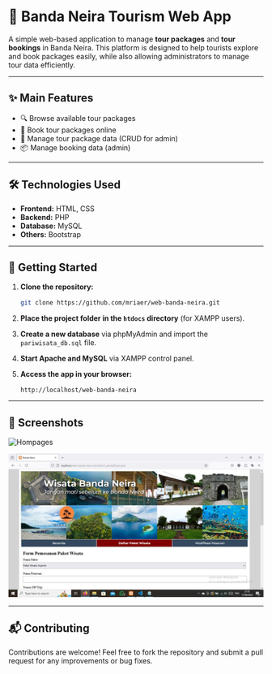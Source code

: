 # 🌴 Banda Neira Tourism Web App

A simple web-based application to manage **tour packages** and **tour bookings** in Banda Neira. This platform is designed to help tourists explore and book packages easily, while also allowing administrators to manage tour data efficiently.

---

## ✨ Main Features

- 🔍 Browse available tour packages
- 📝 Book tour packages online
- 📂 Manage tour package data (CRUD for admin)
- 📦 Manage booking data (admin)

---

## 🛠️ Technologies Used

- **Frontend:** HTML, CSS
- **Backend:** PHP
- **Database:** MySQL
- **Others:** Bootstrap

---

## 🚀 Getting Started

1. **Clone the repository:**

   ```bash
   git clone https://github.com/mriaer/web-banda-neira.git
   ```

2. **Place the project folder in the `htdocs` directory** (for XAMPP users).

3. **Create a new database** via phpMyAdmin and import the `pariwisata_db.sql` file.

4. **Start Apache and MySQL** via XAMPP control panel.

5. **Access the app in your browser:**

   ```
   http://localhost/web-banda-neira
   ```

---

## 📸 Screenshots

![Hompages](assets/images/homapages.jpg)

![Form](assets/images/form_paket.jpg)

---

## 📬 Contributing

Contributions are welcome! Feel free to fork the repository and submit a pull request for any improvements or bug fixes.
